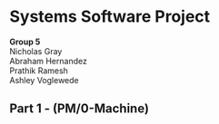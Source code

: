 # Systems Software Project

**Group 5**  
Nicholas Gray  
Abraham Hernandez  
Prathik Ramesh  
Ashley Voglewede 

## Part 1 - (PM/0-Machine)

